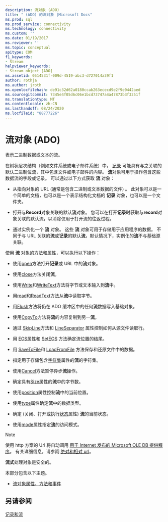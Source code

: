 ```yaml
---
description: 流对象 (ADO)
title: " (ADO) 的流对象 |Microsoft Docs"
ms.prod: sql
ms.prod_service: connectivity
ms.technology: connectivity
ms.custom: ''
ms.date: 01/19/2017
ms.reviewer: ''
ms.topic: conceptual
apitype: COM
f1_keywords:
- Stream
helpviewer_keywords:
- Stream object [ADO]
ms.assetid: 0514531f-009d-4519-abc3-d727014a39f1
author: rothja
ms.author: jroth
ms.openlocfilehash: de91c32d62a0180ccab263ececd9e2f9e0442aed
ms.sourcegitcommit: 7345e4f05d6c06e1bcd73747a4a47873b3f3251f
ms.translationtype: MT
ms.contentlocale: zh-CN
ms.lasthandoff: 08/24/2020
ms.locfileid: "88777226"
---
```

# <a name="stream-object-ado"></a>流对象 (ADO)
表示二进制数据或文本的流。  
  
 在树状层次结构（例如文件系统或电子邮件系统）中， [记录](./record-object-ado.md) 可能具有与之关联的默认二进制位流，其中包含文件或电子邮件的内容。 **流**对象可用于操作包含这些数据流的字段或记录。 可以通过以下方式获取 **流** 对象：  
  
-   从指向对象的 URL (通常是包含二进制或文本数据的文件) 。 此对象可以是一个简单的文档，也可以是一个表示结构化文档的 **记录** 对象，也可以是一个文件夹。  
  
-   打开与**Record**对象关联的默认**流**对象。 您可以在打开**记录**时获取与**record**对象关联的默认流，以消除仅用于打开流的往返过程。  
  
-   通过实例化一个 **流** 对象。 这些 **流** 对象可用于存储用于应用程序的数据。 不同于与 URL 关联的**流**或**记录**的默认**流**，默认情况下，实例化的**流**不与基础源关联。  
  
 使用 **流** 对象的方法和属性，可以执行以下操作：  
  
-   使用[open](./open-method-ado-stream.md)方法打开**记录**或 URL 中的**流**对象。  
  
-   使用[close](./close-method-ado.md)方法关闭**流**。  
  
-   使用[Write](./write-method.md)和[WriteText](./writetext-method.md)方法将字节或文本输入到**流**中。  
  
-   用[read](./read-method.md)和[ReadText](./readtext-method.md)方法从**流**中读取字节。  
  
-   用[Flush](./flush-method-ado.md)方法将仍在 ADO 缓冲区中的任何**流**数据写入基础对象。  
  
-   使用[CopyTo](./copyto-method-ado.md)方法将**流**的内容复制到另一**流**。  
  
-   通过 [SkipLine](./skipline-method.md)方法和 [LineSeparator](./lineseparator-property-ado.md) 属性控制如何从源文件读取行。  
  
-   用 [EOS](./eos-property.md)属性和 [SetEOS](./seteos-method.md) 方法确定流位置的结尾。  
  
-   用 [SaveToFile](./savetofile-method.md)和 [LoadFromFile](./loadfromfile-method-ado.md) 方法保存和还原文件中的数据。  
  
-   指定用于存储包含[字符集](./charset-property-ado.md)属性的**流**的字符集。  
  
-   使用[Cancel](./cancel-method-ado.md)方法暂停异步**流**操作。  
  
-   确定具有[Size](./size-property-ado-stream.md)属性的**流**中的字节数。  
  
-   使用[position](./position-property-ado.md)属性控制**流**中的当前位置。  
  
-   使用[type](./type-property-ado-stream.md)属性确定**流**中的数据类型。  
  
-   确定 (关闭、打开或执行[状态](./state-property-ado.md)属性) **流**的当前状态。  
  
-   使用[mode](./mode-property-ado.md)属性指定**流**的访问模式。  
  
> [!NOTE]
>  使用 http 方案的 Url 将自动调用 [用于 Internet 发布的 Microsoft OLE DB 提供程序](../../guide/appendixes/microsoft-ole-db-provider-for-internet-publishing.md)。 有关详细信息，请参阅 [绝对和相对 url](../../guide/data/absolute-and-relative-urls.md)。  
  
 **流式**处理对象是安全的。  
  
 本部分包含以下主题。  
  
-   [流对象属性、方法和事件](./stream-object-properties-methods-and-events.md)  
  
## <a name="see-also"></a>另请参阅  
 [记录和流](../../guide/data/records-and-streams.md)